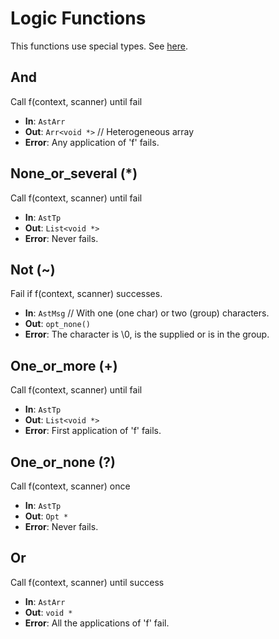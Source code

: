 Logic Functions
===============

This functions use special types. See [here](astTypes).

And
---

Call f(context, scanner) until fail

- **In**: `AstArr`
- **Out**: `Arr<void *>` // Heterogeneous array
- **Error**: Any application of 'f' fails.


None_or_several (*)
-------------------
Call f(context, scanner) until fail

- **In**: `AstTp`
- **Out**: `List<void *>`
- **Error**: Never fails.


Not (~)
-------

Fail if f(context, scanner) successes.

- **In**: `AstMsg` // With one (one char) or two (group) characters.
- **Out**: `opt_none()`
- **Error**: The character is \0, is the supplied or is in the group.


One_or_more (+)
---------------

Call f(context, scanner) until fail

- **In**: `AstTp`
- **Out**: `List<void *>`
- **Error**: First application of 'f' fails.


One_or_none (?)
---------------

Call f(context, scanner) once

- **In**: `AstTp`
- **Out**: `Opt *`
- **Error**: Never fails.


Or
--

Call f(context, scanner) until success

- **In**: `AstArr`
- **Out**: `void *`
- **Error**: All the applications of 'f' fail.

